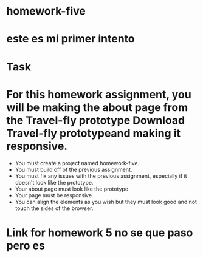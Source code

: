 # homework-five

# este es mi primer intento
# Task
# For this homework assignment, you will be making the about page from the Travel-fly prototype Download Travel-fly prototypeand making it responsive.

- You must create a project named homework-five.
- You must build off of the previous assignment. 
- You must fix any issues with the previous assignment, especially if it doesn't look like the prototype. 
- Your about page must look like the prototype
- Your page must be responsive. 
- You can align the elements as you wish but they must look good and not touch the sides of the browser.

# Link for homework 5  no se que paso pero es 